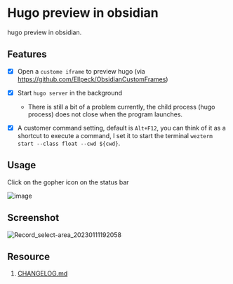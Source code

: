 # Hugo preview in obsidian

hugo preview in obsidian.

## Features

- [x] Open a `custome iframe` to preview hugo (via https://github.com/Ellpeck/ObsidianCustomFrames)
- [x] Start `hugo server` in the background
	- There is still a bit of a problem currently, the child process (hugo process) does not close when the program
	  launches.
- [x] A customer command setting, default is `Alt+F12`, you can think of it as a shortcut to execute a command,
  I set it to start the terminal `wezterm start --class float --cwd ${cwd}`.


## Usage

Click on the gopher icon on the status bar

![image](https://user-images.githubusercontent.com/65269574/211792531-e10b9d69-f109-4f75-aff6-1a8c132f8b40.png)

## Screenshot

![Record_select-area_20230111192058](https://user-images.githubusercontent.com/65269574/211794013-eab76237-433d-4b9f-bc22-0bb0e4c1fe28.gif)


## Resource

1. [CHANGELOG.md](CHANGELOG.md)
